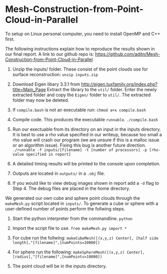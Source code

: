 # Mesh-Construction-from-Point-Cloud-in-Parallel

To setup on Linux personal computer, you need to install OpenMP and C++ first.

The following instructions explain how to reproduce the results shown in our
final report. A link to our github repo is:
https://github.com/aditn/Mesh-Construction-from-Point-Cloud-in-Parallel

1. Unzip the inputs/ folder. These consist of the point clouds use for surface
   reconstruction:
   `unzip inputs.zip`

2. Download Eigen libary 3.3.1 from http://eigen.tuxfamily.org/index.php?title=Main_Page
   Extract the library to the `util/` folder. Enter the newly extracted folder and copy
   the `Eigen/` folder to `util/`. The extracted folder may now be deleted.

3. If `compile.bash` is not an executable run:
   `chmod a+x compile.bash`

4. Compile code. This produces the executable `runnable`.
   `./compile.bash`

5. Run our exectuable from its directory on an input in the inputs directory. It is best to use a rho value
   specified in our writeup, because too small a rho value will crash our program (we are unsure if this is a malloc issue or an algorithm issue). Fixing this bug is another future direction.
   `./runnable -f inputs/[filename] -t [number of processors] -p [rho-value specified in report]`

6. A detailed timing results will be printed to the console upon completion.

7. Outputs are located in `outputs/` in a `.obj` file.

8. If you would like to view debug images shown in report add a `-d` flag to
   Step 4. The debug files are placed in the home directory.


We generated our own cube and sphere point clouds through the `makeMesh.py`
script located in `inputs/`. To generate a cube or sphere with a user-defined
number of points perform the follwing steps.

1. Start the python interpreter from the commandline.
   `python`

2. Import the script file to use.
   `from makeMesh.py import *`

3. For cube run the follwing:
   `makeCubeMesh([(x,y,z) Center], [half side length],"[filename]",[numPoints=10000])`

4. For sphere run the following:
   `makeSphereMesh([(x,y,z) Center], [radius],"[filename]",[numPoints=10000])`

5. The point cloud will be in the inputs directory.
